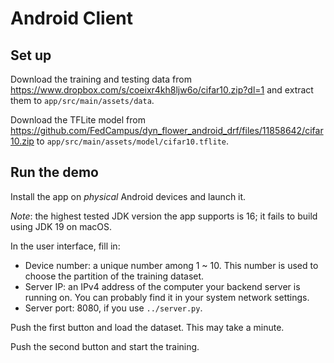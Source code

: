 # Android Client

## Set up

Download the training and testing data from <https://www.dropbox.com/s/coeixr4kh8ljw6o/cifar10.zip?dl=1> and extract them to `app/src/main/assets/data`.

Download the TFLite model from <https://github.com/FedCampus/dyn_flower_android_drf/files/11858642/cifar10.zip> to `app/src/main/assets/model/cifar10.tflite`.

## Run the demo

Install the app on *physical* Android devices and launch it.

*Note*: the highest tested JDK version the app supports is 16; it fails to build using JDK 19 on macOS.

In the user interface, fill in:

- Device number: a unique number among 1 ~ 10.
    This number is used to choose the partition of the training dataset.
- Server IP: an IPv4 address of the computer your backend server is running on. You can probably find it in your system network settings.
- Server port: 8080, if you use `../server.py`.

Push the first button and load the dataset. This may take a minute.

Push the second button and start the training.
